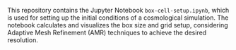 This repository contains the Jupyter Notebook `box-cell-setup.ipynb`,
which is used for setting up the initial conditions of a cosmological simulation.
The notebook calculates and visualizes the box size and grid setup,
considering Adaptive Mesh Refinement (AMR) techniques to achieve the desired resolution.
